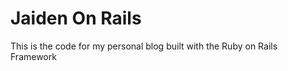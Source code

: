 Jaiden On Rails
=======

This is the code for my personal blog built with the Ruby on Rails Framework
